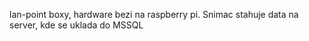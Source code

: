 lan-point boxy, hardware bezi na raspberry pi.
Snimac stahuje data na server, kde se uklada do MSSQL
